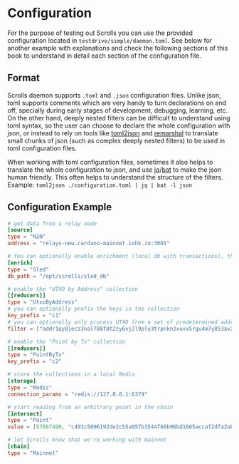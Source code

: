 # Configuration
For the purpose of testing out Scrolls you can use the provided configuration located in `testdrive/simple/daemon.toml`. See below for another example with explanations and check the following sections of this book to understand in detail each section of the configuration file.

## Format
Scrolls daemon supports `.toml` and `.json` configuration files. Unlike json, toml supports comments which are very handy to turn declarations on and off, specially during early stages of development, debugging, learning, etc. On the other hand, deeply nested filters can be difficult to understand using toml syntax, so the user can choose to declare the whole configuration with json, or instead to rely on tools like [toml2json](https://github.com/woodruffw/toml2json) and [remarshal](https://github.com/remarshal-project/remarshal) to translate small chunks of json (such as complex deeply nested filters) to be used in toml configuration files.

When working with toml configuration files, sometimes it also helps to translate the whole configuration to json, and use [jq](https://stedolan.github.io/jq/)/[bat](https://github.com/sharkdp/bat) to make the json human friendly. This often helps to understand the structure of the filters. Example: `toml2json ./configuration.toml | jq | bat -l json` 

## Configuration Example
```toml
# get data from a relay node
[source]
type = "N2N"
address = "relays-new.cardano-mainnet.iohk.io:3001"

# You can optionally enable enrichment (local db with transactions), this is needed for some reducers
[enrich]
type = "Sled"
db_path = "/opt/scrolls/sled_db"

# enable the "UTXO by Address" collection
[[reducers]]
type = "UtxoByAddress"
# you can optionally prefix the keys in the collection
key_prefix = "c1"
# you can optionally only process UTXO from a set of predetermined addresses
filter = ["addr1qy8jecz3nal788f8t2zy6vj2l9ply3trpnkn2xuvv5rgu4m7y853av2nt8wc33agu3kuakvg0kaee0tfqhgelh2eeyyqgxmxw3"]

# enable the "Point by Tx" collection
[[reducers]]
type = "PointByTx"
key_prefix = "c2"

# store the collections in a local Redis
[storage]
type = "Redis"
connection_params = "redis://127.0.0.1:6379"

# start reading from an arbitrary point in the chain
[intersect]
type = "Point"
value = [57867490, "c491c5006192de2c55a95fb3544f60b96bd1665accaf2dfa2ab12fc7191f016b"]

# let Scrolls know that we're working with mainnet
[chain]
type = "Mainnet"
```

